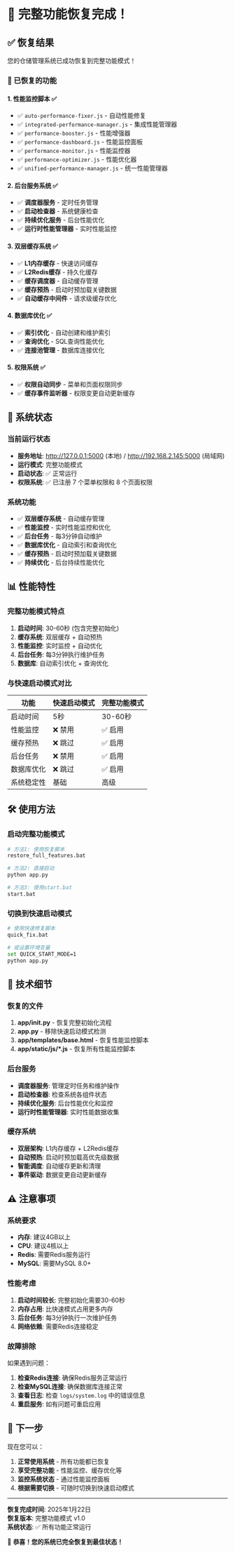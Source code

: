 # 🎉 完整功能恢复完成！

## ✅ 恢复结果

您的仓储管理系统已成功恢复到完整功能模式！

### 🔄 已恢复的功能

#### 1. **性能监控脚本** ✅
- ✅ `auto-performance-fixer.js` - 自动性能修复
- ✅ `integrated-performance-manager.js` - 集成性能管理器
- ✅ `performance-booster.js` - 性能增强器
- ✅ `performance-dashboard.js` - 性能监控面板
- ✅ `performance-monitor.js` - 性能监控器
- ✅ `performance-optimizer.js` - 性能优化器
- ✅ `unified-performance-manager.js` - 统一性能管理器

#### 2. **后台服务系统** ✅
- ✅ **调度器服务** - 定时任务管理
- ✅ **启动检查器** - 系统健康检查
- ✅ **持续优化服务** - 后台性能优化
- ✅ **运行时性能管理器** - 实时性能监控

#### 3. **双层缓存系统** ✅
- ✅ **L1内存缓存** - 快速访问缓存
- ✅ **L2Redis缓存** - 持久化缓存
- ✅ **缓存调度器** - 自动缓存管理
- ✅ **缓存预热** - 启动时预加载关键数据
- ✅ **自动缓存中间件** - 请求级缓存优化

#### 4. **数据库优化** ✅
- ✅ **索引优化** - 自动创建和维护索引
- ✅ **查询优化** - SQL查询性能优化
- ✅ **连接池管理** - 数据库连接优化

#### 5. **权限系统** ✅
- ✅ **权限自动同步** - 菜单和页面权限同步
- ✅ **缓存事件监听器** - 权限变更自动更新缓存

## 🚀 系统状态

### 当前运行状态
- **服务地址**: http://127.0.0.1:5000 (本地) / http://192.168.2.145:5000 (局域网)
- **运行模式**: 完整功能模式
- **启动状态**: ✅ 正常运行
- **权限系统**: ✅ 已注册 7 个菜单权限和 8 个页面权限

### 系统功能
- ✅ **双层缓存系统** - 自动缓存管理
- ✅ **性能监控** - 实时性能监控和优化
- ✅ **后台任务** - 每3分钟自动维护
- ✅ **数据库优化** - 自动索引和查询优化
- ✅ **缓存预热** - 启动时预加载关键数据
- ✅ **持续优化** - 后台持续性能优化

## 📊 性能特性

### 完整功能模式特点
1. **启动时间**: 30-60秒 (包含完整初始化)
2. **缓存系统**: 双层缓存 + 自动预热
3. **性能监控**: 实时监控 + 自动优化
4. **后台任务**: 每3分钟执行维护任务
5. **数据库**: 自动索引优化 + 查询优化

### 与快速启动模式对比
| 功能 | 快速启动模式 | 完整功能模式 |
|------|-------------|-------------|
| 启动时间 | 5秒 | 30-60秒 |
| 性能监控 | ❌ 禁用 | ✅ 启用 |
| 缓存预热 | ❌ 跳过 | ✅ 启用 |
| 后台任务 | ❌ 禁用 | ✅ 启用 |
| 数据库优化 | ❌ 跳过 | ✅ 启用 |
| 系统稳定性 | 基础 | 高级 |

## 🛠️ 使用方法

### 启动完整功能模式
```bash
# 方法1: 使用恢复脚本
restore_full_features.bat

# 方法2: 直接启动
python app.py

# 方法3: 使用start.bat
start.bat
```

### 切换到快速启动模式
```bash
# 使用快速修复脚本
quick_fix.bat

# 或设置环境变量
set QUICK_START_MODE=1
python app.py
```

## 🔧 技术细节

### 恢复的文件
1. **app/__init__.py** - 恢复完整初始化流程
2. **app.py** - 移除快速启动模式检测
3. **app/templates/base.html** - 恢复性能监控脚本
4. **app/static/js/*.js** - 恢复所有性能监控脚本

### 后台服务
- **调度器服务**: 管理定时任务和维护操作
- **启动检查器**: 检查系统各组件状态
- **持续优化服务**: 后台性能优化和监控
- **运行时性能管理器**: 实时性能数据收集

### 缓存系统
- **双层架构**: L1内存缓存 + L2Redis缓存
- **自动预热**: 启动时预加载高优先级数据
- **智能调度**: 自动缓存更新和清理
- **事件驱动**: 数据变更自动更新缓存

## ⚠️ 注意事项

### 系统要求
- **内存**: 建议4GB以上
- **CPU**: 建议4核以上
- **Redis**: 需要Redis服务运行
- **MySQL**: 需要MySQL 8.0+

### 性能考虑
1. **启动时间较长**: 完整初始化需要30-60秒
2. **内存占用**: 比快速模式占用更多内存
3. **后台任务**: 每3分钟执行一次维护任务
4. **网络依赖**: 需要Redis连接稳定

### 故障排除
如果遇到问题：
1. **检查Redis连接**: 确保Redis服务正常运行
2. **检查MySQL连接**: 确保数据库连接正常
3. **查看日志**: 检查 `logs/system.log` 中的错误信息
4. **重启服务**: 如有问题可重启应用

## 🎯 下一步

现在您可以：
1. **正常使用系统** - 所有功能都已恢复
2. **享受完整功能** - 性能监控、缓存优化等
3. **监控系统状态** - 通过性能监控面板
4. **根据需要切换** - 可随时切换到快速启动模式

---

**恢复完成时间**: 2025年1月22日  
**恢复版本**: 完整功能模式 v1.0  
**系统状态**: ✅ 所有功能正常运行

🎉 **恭喜！您的系统已完全恢复到最佳状态！**
